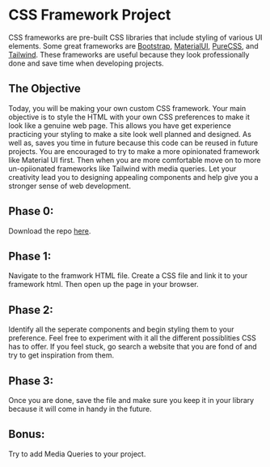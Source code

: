# CSS Framework Project

CSS frameworks are pre-built CSS libraries that include styling of various UI
elements. Some great frameworks are [Bootstrap][bootstrap], [MaterialUI][materialui],
[PureCSS][purecss], and [Tailwind][tailwind]. These frameworks are useful
because they look professionally done and save time when developing projects.

## The Objective

Today, you will be making your own custom CSS framework. Your main objective is
to style the HTML with your own CSS preferences to make it look like a genuine
web page. This allows you have get experience practicing your styling to make a
site look well planned and designed. As well as, saves you time in future
because this code can be reused in future projects. You are encouraged to try
to make a more opinionated framework like Material UI first.
Then when you are more comfortable move on to more un-opiionated frameworks like
Tailwind with media queries. Let your creativity lead you to designing
appealing components and help give you a stronger sense of web development.

## Phase 0:

Download the repo [here]. 

## Phase 1:

Navigate to the framwork HTML file. Create a CSS file and link it to your
framework html. Then open up the page in your browser.

## Phase 2: 

Identify all the seperate components and begin styling them to your preference.
Feel free to experiment with it all the different possiblities CSS has to offer.
If you feel stuck, go search a website that you are fond of and try to get
inspiration from them.

## Phase 3:

Once you are done, save the file and make sure you keep it in your library
because it will come in handy in the future.

## Bonus:

Try to add Media Queries to your project.

[bootstrap]:https://getbootstrap.com/

[materialui]:https://material-ui.com/

[purecss]:https://purecss.io/

[tailwind]: https://tailwindcss.com/

[here]: https://github.com/appacademy-starters/css-framework-project